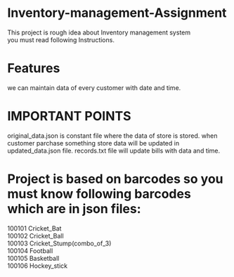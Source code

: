 # Inventory-management-Assignment
  This project is rough idea about Inventory management system  
  you must read following Instructions.
  
# Features 
we can maintain data of every customer with date and time.

# IMPORTANT POINTS

original_data.json is constant file where the data of store is stored.
when customer parchase something store data will be updated in updated_data.json file.
records.txt file will update bills with data and time.

# Project is based on barcodes so you must know following barcodes which are in json files:
100101 Cricket_Bat  
100102 Cricket_Ball  
100103 Cricket_Stump(combo_of_3)   
100104 Football  
100105 Basketball  
100106 Hockey_stick   
